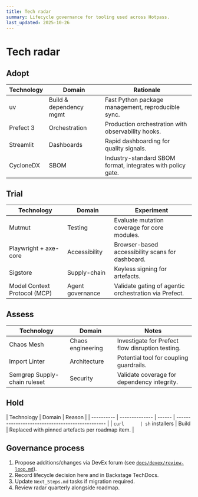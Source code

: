 ```yaml
---
title: Tech radar
summary: Lifecycle governance for tooling used across Hotpass.
last_updated: 2025-10-26
---
```


# Tech radar

## Adopt

| Technology | Domain                  | Rationale                                                   |
| ---------- | ----------------------- | ----------------------------------------------------------- |
| uv         | Build & dependency mgmt | Fast Python package management, reproducible sync.          |
| Prefect 3  | Orchestration           | Production orchestration with observability hooks.          |
| Streamlit  | Dashboards              | Rapid dashboarding for quality signals.                     |
| CycloneDX  | SBOM                    | Industry-standard SBOM format, integrates with policy gate. |

## Trial

| Technology                   | Domain           | Experiment                                            |
| ---------------------------- | ---------------- | ----------------------------------------------------- |
| Mutmut                       | Testing          | Evaluate mutation coverage for core modules.          |
| Playwright + axe-core        | Accessibility    | Browser-based accessibility scans for dashboard.      |
| Sigstore                     | Supply-chain     | Keyless signing for artefacts.                        |
| Model Context Protocol (MCP) | Agent governance | Validate gating of agentic orchestration via Prefect. |

## Assess

| Technology                   | Domain            | Notes                                            |
| ---------------------------- | ----------------- | ------------------------------------------------ |
| Chaos Mesh                   | Chaos engineering | Investigate for Prefect flow disruption testing. |
| Import Linter                | Architecture      | Potential tool for coupling guardrails.          |
| Semgrep Supply-chain ruleset | Security          | Validate coverage for dependency integrity.      |

## Hold

| Technology | Domain         | Reason |
| ---------- | -------------- | ------ | ------------------------------------------------ |
| `curl      | sh` installers | Build  | Replaced with pinned artefacts per roadmap item. |

## Governance process

1. Propose additions/changes via DevEx forum (see [`docs/devex/review-loop.md`](../devex/review-loop.md)).
2. Record lifecycle decision here and in Backstage TechDocs.
3. Update `Next_Steps.md` tasks if migration required.
4. Review radar quarterly alongside roadmap.
